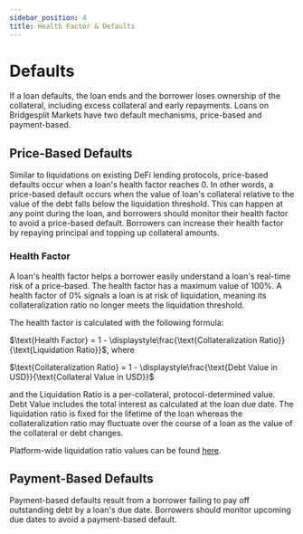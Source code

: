 ```yaml
---
sidebar_position: 4
title: Health Factor & Defaults
---
```


# Defaults
If a loan defaults, the loan ends and the borrower loses ownership of the collateral, including excess collateral and early repayments. Loans on Bridgesplit Markets have two default mechanisms, price-based and payment-based.

## Price-Based Defaults
Similar to liquidations on existing DeFi lending protocols, price-based defaults occur when a loan's health factor reaches 0. In other words, a price-based default occurs when the value of loan's collateral relative to the value of the debt falls below the liquidation threshold. This can happen at any point during the loan, and borrowers should monitor their health factor to avoid a price-based default. Borrowers can increase their health factor by repaying principal and topping up collateral amounts.


### Health Factor
A loan's health factor helps a borrower easily understand a loan's real-time risk of a price-based. The health factor has a maximum value of 100%. A health factor of 0% signals a loan is at risk of liquidation, meaning its collateralization ratio no longer meets the liquidation threshold.

The health factor is calculated with the following formula:

$\text{Health Factor}  = 1 -  \displaystyle\frac{\text{Collateralization Ratio}}{\text{Liquidation Ratio}}$, where


$\text{Collateralization Ratio}  = 1 -  \displaystyle\frac{\text{Debt Value in USD}}{\text{Collateral Value in USD}}$


and the $\text{Liquidation Ratio}$  is a per-collateral, protocol-determined value. ${\text{Debt Value}}$ includes the total interest as calculated at the loan due date. 
The liquidation ratio is fixed for the lifetime of the loan whereas the collateralization ratio may fluctuate over the course of a loan as the value of the collateral or debt changes.

Platform-wide liquidation ratio values can be found [here](./risk-management.md).

## Payment-Based Defaults
Payment-based defaults result from a borrower failing to pay off outstanding debt by a loan's due date. Borrowers should monitor upcoming due dates to avoid a payment-based default.